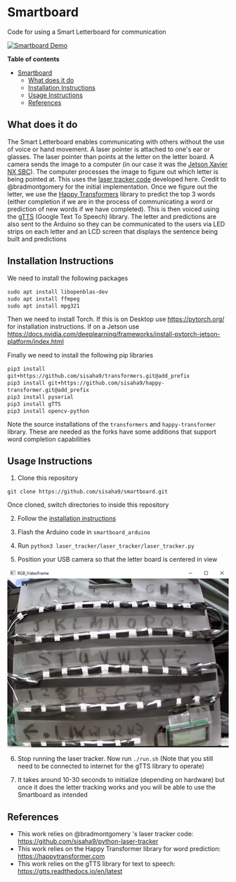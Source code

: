 
# Smartboard

Code for using a Smart Letterboard for communication

[![Smartboard Demo](https://img.youtube.com/vi/47iijlBFpDY/0.jpg)](https://youtu.be/47iijlBFpDY "Smartboard Demo")

**Table of contents**

- [Smartboard](#smartboard)
  - [What does it do](#what-does-it-do)
  - [Installation Instructions](#installation-instructions)
  - [Usage Instructions](#usage-instructions)
  - [References](#references)

## What does it do

The Smart Letterboard enables communicating with others without the use of voice or hand movement. A laser pointer is attached to one's ear or glasses. The laser pointer than points at the letter on the letter board. A camera sends the image to a computer (in our case it was the [Jetson Xavier NX SBC](https://www.nvidia.com/en-us/autonomous-machines/embedded-systems/jetson-xavier-nx/)). The computer processes the image to figure out which letter is being pointed at. This uses the [laser tracker code](https://github.com/sisaha9/python-laser-tracker) developed here. Credit to @bradmontgomery for the initial implementation. Once we figure out the letter, we use the [Happy Transformers](https://happytransformer.com/) library to predict the top 3 words (either completion if we are in the process of communicating a word or prediction of new words if we have completed). This is then voiced using the [gTTS](https://gtts.readthedocs.io/en/latest/) (Google Text To Speech) library. The letter and predictions are also sent to the Arduino so they can be communicated to the users via LED strips on each letter and an LCD screen that displays the sentence being built and predictions
  
## Installation Instructions

We need to install the following packages

```
sudo apt install libopenblas-dev
sudo apt install ffmpeg
sudo apt install mpg321
```

Then we need to install Torch. If this is on Desktop use https://pytorch.org/ for installation instructions. If on a Jetson use https://docs.nvidia.com/deeplearning/frameworks/install-pytorch-jetson-platform/index.html

Finally we need to install the following pip libraries

```
pip3 install git+https://github.com/sisaha9/transformers.git@add_prefix
pip3 install git+https://github.com/sisaha9/happy-transformer.git@add_prefix
pip3 install pyserial
pip3 install gTTS
pip3 install opencv-python
```
Note the source installations of the `transformers` and `happy-transformer` library. These are needed as the forks have some additions that support word completion capabilities

## Usage Instructions

1. Clone this repository
```
git clone https://github.com/sisaha9/smartboard.git
```
Once cloned, switch directories to inside this repository

2. Follow the [installation instructions](#installation-instructions)

3. Flash the Arduino code in `smartboard_arduino`

4. Run `python3 laser_tracker/laser_tracker/laser_tracker.py`

5. Position your USB camera so that the letter board is centered in view

![Smartboard Position](media/letterboard_position.png)

6. Stop running the laser tracker. Now run `./run.sh` (Note that you still need to be connected to internet for the gTTS library to operate)

7. It takes around 10-30 seconds to initialize (depending on hardware) but once it does the letter tracking works and you will be able to use the Smartboard as intended

## References

- This work relies on @bradmontgomery 's laser tracker code: https://github.com/sisaha9/python-laser-tracker
- This work relies on the Happy Transformer library for word prediction: https://happytransformer.com
- This work relies on the gTTS library for text to speech: https://gtts.readthedocs.io/en/latest